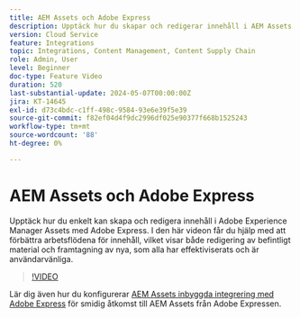 ```yaml
---
title: AEM Assets och Adobe Express
description: Upptäck hur du skapar och redigerar innehåll i AEM Assets med Adobe Express.
version: Cloud Service
feature: Integrations
topic: Integrations, Content Management, Content Supply Chain
role: Admin, User
level: Beginner
doc-type: Feature Video
duration: 520
last-substantial-update: 2024-05-07T00:00:00Z
jira: KT-14645
exl-id: d73c4bdc-c1ff-498c-9584-93e6e39f5e39
source-git-commit: f82ef04d4f9dc2996df025e90377f668b1525243
workflow-type: tm+mt
source-wordcount: '88'
ht-degree: 0%

---
```


# AEM Assets och Adobe Express

Upptäck hur du enkelt kan skapa och redigera innehåll i Adobe Experience Manager Assets med Adobe Express. I den här videon får du hjälp med att förbättra arbetsflödena för innehåll, vilket visar både redigering av befintligt material och framtagning av nya, som alla har effektiviserats och är användarvänliga.

>[!VIDEO](https://video.tv.adobe.com/v/3425972/?learn=on)

Lär dig även hur du konfigurerar [AEM Assets inbyggda integrering med Adobe Express](https://experienceleague.adobe.com/en/docs/experience-manager-cloud-service/content/assets/integration-adobe-express/native-integration-adobe-express) för smidig åtkomst till AEM Assets från Adobe Expressen.
